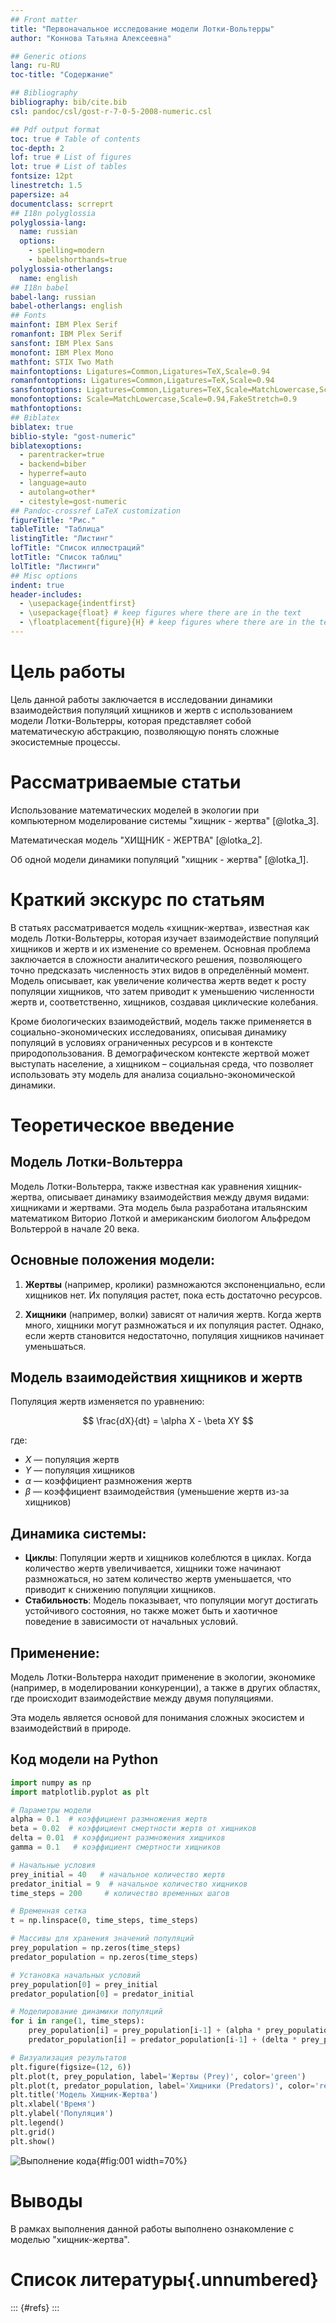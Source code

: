 ```yaml
---
## Front matter
title: "Первоначальное исследование модели Лотки-Вольтерры"
author: "Коннова Татьяна Алексеевна"

## Generic otions
lang: ru-RU
toc-title: "Содержание"

## Bibliography
bibliography: bib/cite.bib
csl: pandoc/csl/gost-r-7-0-5-2008-numeric.csl

## Pdf output format
toc: true # Table of contents
toc-depth: 2
lof: true # List of figures
lot: true # List of tables
fontsize: 12pt
linestretch: 1.5
papersize: a4
documentclass: scrreprt
## I18n polyglossia
polyglossia-lang:
  name: russian
  options:
	- spelling=modern
	- babelshorthands=true
polyglossia-otherlangs:
  name: english
## I18n babel
babel-lang: russian
babel-otherlangs: english
## Fonts
mainfont: IBM Plex Serif
romanfont: IBM Plex Serif
sansfont: IBM Plex Sans
monofont: IBM Plex Mono
mathfont: STIX Two Math
mainfontoptions: Ligatures=Common,Ligatures=TeX,Scale=0.94
romanfontoptions: Ligatures=Common,Ligatures=TeX,Scale=0.94
sansfontoptions: Ligatures=Common,Ligatures=TeX,Scale=MatchLowercase,Scale=0.94
monofontoptions: Scale=MatchLowercase,Scale=0.94,FakeStretch=0.9
mathfontoptions:
## Biblatex
biblatex: true
biblio-style: "gost-numeric"
biblatexoptions:
  - parentracker=true
  - backend=biber
  - hyperref=auto
  - language=auto
  - autolang=other*
  - citestyle=gost-numeric
## Pandoc-crossref LaTeX customization
figureTitle: "Рис."
tableTitle: "Таблица"
listingTitle: "Листинг"
lofTitle: "Список иллюстраций"
lotTitle: "Список таблиц"
lolTitle: "Листинги"
## Misc options
indent: true
header-includes:
  - \usepackage{indentfirst}
  - \usepackage{float} # keep figures where there are in the text
  - \floatplacement{figure}{H} # keep figures where there are in the text
---
```


# Цель работы

Цель данной работы заключается в исследовании динамики взаимодействия популяций хищников и жертв с использованием модели Лотки-Вольтерры, которая представляет собой математическую абстракцию, позволяющую понять сложные экосистемные процессы.

# Рассматриваемые статьи

Использование математических моделей в экологии при компьютерном моделирование системы "хищник - жертва" [@lotka_3].

Математическая модель "ХИЩНИК - ЖЕРТВА" [@lotka_2].

Об одной модели динамики популяций "хищник - жертва" [@lotka_1].


# Краткий экскурс по статьям

В статьях рассматривается модель «хищник-жертва», известная как модель Лотки-Вольтерры, которая изучает взаимодействие популяций хищников и жертв и их изменение со временем. Основная проблема заключается в сложности аналитического решения, позволяющего точно предсказать численность этих видов в определённый момент. Модель описывает, как увеличение количества жертв ведет к росту популяции хищников, что затем приводит к уменьшению численности жертв и, соответственно, хищников, создавая циклические колебания.

Кроме биологических взаимодействий, модель также применяется в социально-экономических исследованиях, описывая динамику популяций в условиях ограниченных ресурсов и в контексте природопользования. В демографическом контексте жертвой может выступать население, а хищником – социальная среда, что позволяет использовать эту модель для анализа социально-экономической динамики.

# Теоретическое введение

## Модель Лотки-Вольтерра

Модель Лотки-Вольтерра, также известная как уравнения хищник-жертва, описывает динамику взаимодействия между двумя видами: хищниками и жертвами. Эта модель была разработана итальянским математиком Виторио Лоткой и американским биологом Альфредом Вольтеррой в начале 20 века.

## Основные положения модели:

1. **Жертвы** (например, кролики) размножаются экспоненциально, если хищников нет. Их популяция растет, пока есть достаточно ресурсов.

2. **Хищники** (например, волки) зависят от наличия жертв. Когда жертв много, хищники могут размножаться и их популяция растет. Однако, если жертв становится недостаточно, популяция хищников начинает уменьшаться.

## Модель взаимодействия хищников и жертв

Популяция жертв изменяется по уравнению:

$$
\frac{dX}{dt} = \alpha X - \beta XY
$$

где:
- $X$ — популяция жертв
- $Y$ — популяция хищников
- $\alpha$ — коэффициент размножения жертв
- $\beta$ — коэффициент взаимодействия (уменьшение жертв из-за хищников)

## Динамика системы:

- **Циклы**: Популяции жертв и хищников колеблются в циклах. Когда количество жертв увеличивается, хищники тоже начинают размножаться, но затем количество жертв уменьшается, что приводит к снижению популяции хищников.
- **Стабильность**: Модель показывает, что популяции могут достигать устойчивого состояния, но также может быть и хаотичное поведение в зависимости от начальных условий.

## Применение:

Модель Лотки-Вольтерра находит применение в экологии, экономике (например, в моделировании конкуренции), а также в других областях, где происходит взаимодействие между двумя популяциями.

Эта модель является основой для понимания сложных экосистем и взаимодействий в природе.

## Код модели на Python

```python
import numpy as np
import matplotlib.pyplot as plt

# Параметры модели
alpha = 0.1  # коэффициент размножения жертв
beta = 0.02  # коэффициент смертности жертв от хищников
delta = 0.01  # коэффициент размножения хищников
gamma = 0.1   # коэффициент смертности хищников

# Начальные условия
prey_initial = 40   # начальное количество жертв
predator_initial = 9  # начальное количество хищников
time_steps = 200     # количество временных шагов

# Временная сетка
t = np.linspace(0, time_steps, time_steps)

# Массивы для хранения значений популяций
prey_population = np.zeros(time_steps)
predator_population = np.zeros(time_steps)

# Установка начальных условий
prey_population[0] = prey_initial
predator_population[0] = predator_initial

# Моделирование динамики популяций
for i in range(1, time_steps):
    prey_population[i] = prey_population[i-1] + (alpha * prey_population[i-1] - beta * prey_population[i-1] * predator_population[i-1])
    predator_population[i] = predator_population[i-1] + (delta * prey_population[i-1] * predator_population[i-1] - gamma * predator_population[i-1])

# Визуализация результатов
plt.figure(figsize=(12, 6))
plt.plot(t, prey_population, label='Жертвы (Prey)', color='green')
plt.plot(t, predator_population, label='Хищники (Predators)', color='red')
plt.title('Модель Хищник-Жертва')
plt.xlabel('Время')
plt.ylabel('Популяция')
plt.legend()
plt.grid()
plt.show()
```

![Выполнение кода](image/img.png){#fig:001 width=70%}

# Выводы

В рамках выполнения данной работы выполнено ознакомление с моделью "хищник-жертва".

# Список литературы{.unnumbered}

::: {#refs}
:::
